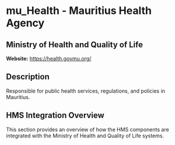 # mu_Health - Mauritius Health Agency

## Ministry of Health and Quality of Life

**Website:** https://health.govmu.org/

## Description

Responsible for public health services, regulations, and policies in Mauritius.

## HMS Integration Overview

This section provides an overview of how the HMS components are integrated with the Ministry of Health and Quality of Life systems.
